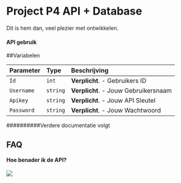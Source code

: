 
# Project P4 API + Database

Dit is hem dan, veel plezier met ontwikkelen.




#### API gebruik


##Variabelen

| Parameter  | Type     | Beschrijving                         |
| :--------- | :------- | :----------------------------------- |
| `Id`       | `int`    | **Verplicht**. - Gebruikers ID       |
| `Username` | `string` | **Verplicht**. - Jouw Gebruikersnaam |
| `Apikey`   | `string` | **Verplicht**. - Jouw API Sleutel    |
| `Password` | `string` | **Verplicht**. - Jouw Wachtwoord     |

##########Verdere documentatie volgt

## FAQ

#### Hoe benader ik de API?


![](https://media.giphy.com/media/5fBH6zsQ5HVp73dNB9m/giphy.gif)


